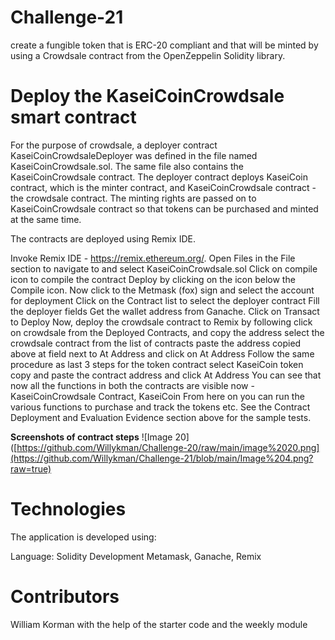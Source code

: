 # Challenge-21
create a fungible token that is ERC-20 compliant and that will be minted by using a Crowdsale contract from the OpenZeppelin Solidity library.

# Deploy the KaseiCoinCrowdsale smart contract
For the purpose of crowdsale, a deployer contract KaseiCoinCrowdsaleDeployer was defined in the file named KaseiCoinCrowdsale.sol. The same file also contains the KaseiCoinCrowdsale contract. The deployer contract deploys KaseiCoin contract, which is the minter contract, and KaseiCoinCrowdsale contract - the crowdsale contract. The minting rights are passed on to KaseiCoinCrowdsale contract so that tokens can be purchased and minted at the same time.

The contracts are deployed using Remix IDE.

Invoke Remix IDE - https://remix.ethereum.org/.
Open Files in the File section to navigate to and select KaseiCoinCrowdsale.sol
Click on compile icon to compile the contract
Deploy by clicking on the icon below the Compile icon.
Now click to the Metmask (fox) sign and select the account for deployment
Click on the Contract list to select the deployer contract
Fill the deployer fields
Get the wallet address from Ganache.
Click on Transact to Deploy
Now, deploy the crowdsale contract to Remix by following
click on crowdsale from the Deployed Contracts, and copy the address
select the crowdsale contract from the list of contracts
paste the address copied above at field next to At Address and click on At Address
Follow the same procedure as last 3 steps for the token contract
select KaseiCoin token
copy and paste the contract address and click At Address
You can see that now all the functions in both the contracts are visible now - KaseiCoinCrowdsale Contract, KaseiCoin
From here on you can run the various functions to purchase and track the tokens etc. See the Contract Deployment and Evaluation Evidence section above for the sample tests.

**Screenshots of contract steps**
![Image 20]([https://github.com/Willykman/Challenge-20/raw/main/image%2020.png](https://github.com/Willykman/Challenge-21/blob/main/Image%204.png?raw=true)
# Technologies
The application is developed using:

Language: Solidity
Development Metamask, Ganache, Remix

# Contributors
William Korman with the help of the starter code and the weekly module
